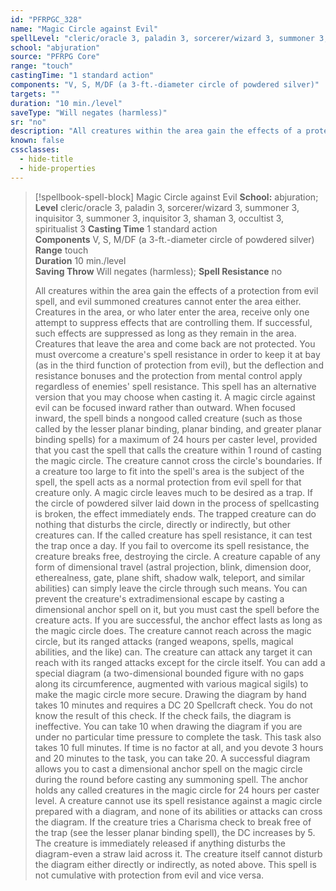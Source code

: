 ```yaml
---
id: "PFRPGC_328"
name: "Magic Circle against Evil"
spellLevel: "cleric/oracle 3, paladin 3, sorcerer/wizard 3, summoner 3, inquisitor 3, summoner 3, inquisitor 3, shaman 3, occultist 3, spiritualist 3"
school: "abjuration"
source: "PFRPG Core"
range: "touch"
castingTime: "1 standard action"
components: "V, S, M/DF (a 3-ft.-diameter circle of powdered silver)"
targets: ""
duration: "10 min./level"
saveType: "Will negates (harmless)"
sr: "no"
description: "All creatures within the area gain the effects of a protection from evil spell, and evil summoned creatures cannot enter the area either. Creatures in the area, or who later enter the area, receive only one attempt to suppress effects that are controlling them.  If successful, such effects are suppressed as long as they remain in the area. Creatures that leave the area and come back are not protected. You must overcome a creature's spell resistance in order to keep it at bay (as in the third function of protection from evil), but the deflection and resistance bonuses and the protection from mental control apply regardless of enemies' spell resistance.  This spell has an alternative version that you may choose when casting it. A magic circle against evil can be focused inward rather than outward. When focused inward, the spell binds a nongood called creature (such as those called by the lesser planar binding, planar binding, and greater planar binding spells) for a maximum of 24 hours per caster level, provided that you cast the spell that calls the creature within 1 round of casting the magic circle. The creature cannot cross the circle's boundaries. If a creature too large to fit into the spell's area is the subject of the spell, the spell acts as a normal protection from evil spell for that creature only.  A magic circle leaves much to be desired as a trap. If the circle of powdered silver laid down in the process of spellcasting is broken, the effect immediately ends. The trapped creature can do nothing that disturbs the circle, directly or indirectly, but other creatures can. If the called creature has spell resistance, it can test the trap once a day. If you fail to overcome its spell resistance, the creature breaks free, destroying the circle.  A creature capable of any form of dimensional travel (astral projection, blink, dimension door, etherealness, gate, plane shift, shadow walk, teleport, and similar abilities) can simply leave the circle through such means. You can prevent the creature's extradimensional escape by casting a dimensional anchor spell on it, but you must cast the spell before the creature acts. If you are successful, the anchor effect lasts as long as the magic circle does. The creature cannot reach across the magic circle, but its ranged attacks (ranged weapons, spells, magical abilities, and the like) can. The creature can attack any target it can reach with its ranged attacks except for the circle itself.  You can add a special diagram (a two-dimensional bounded figure with no gaps along its circumference, augmented with various magical sigils) to make the magic circle more secure. Drawing the diagram by hand takes 10 minutes and requires a DC 20 Spellcraft check. You do not know the result of this check. If the check fails, the diagram is ineffective. You can take 10 when drawing the diagram if you are under no particular time pressure to complete the task.  This task also takes 10 full minutes. If time is no factor at all, and you devote 3 hours and 20 minutes to the task, you can take 20.  A successful diagram allows you to cast a dimensional anchor spell on the magic circle during the round before casting any summoning spell. The anchor holds any called creatures in the magic circle for 24 hours per caster level. A creature cannot use its spell resistance against a magic circle prepared with a diagram, and none of its abilities or attacks can cross the diagram. If the creature tries a Charisma check to break free of the trap (see the lesser planar binding spell), the DC increases by 5. The creature is immediately released if anything disturbs the diagram-even a straw laid across it. The creature itself cannot disturb the diagram either directly or indirectly, as noted above.  This spell is not cumulative with protection from evil and vice versa."
known: false
cssclasses:
  - hide-title
  - hide-properties
---
```


> [!spellbook-spell-block] Magic Circle against Evil
> **School:** abjuration; **Level** cleric/oracle 3, paladin 3, sorcerer/wizard 3, summoner 3, inquisitor 3, summoner 3, inquisitor 3, shaman 3, occultist 3, spiritualist 3
> **Casting Time** 1 standard action  
> **Components** V, S, M/DF (a 3-ft.-diameter circle of powdered silver)  
> **Range** touch  
> **Duration** 10 min./level  
> **Saving Throw** Will negates (harmless); **Spell Resistance** no
> 
> All creatures within the area gain the effects of a protection from evil spell, and evil summoned creatures cannot enter the area either. Creatures in the area, or who later enter the area, receive only one attempt to suppress effects that are controlling them.  If successful, such effects are suppressed as long as they remain in the area. Creatures that leave the area and come back are not protected. You must overcome a creature's spell resistance in order to keep it at bay (as in the third function of protection from evil), but the deflection and resistance bonuses and the protection from mental control apply regardless of enemies' spell resistance.  This spell has an alternative version that you may choose when casting it. A magic circle against evil can be focused inward rather than outward. When focused inward, the spell binds a nongood called creature (such as those called by the lesser planar binding, planar binding, and greater planar binding spells) for a maximum of 24 hours per caster level, provided that you cast the spell that calls the creature within 1 round of casting the magic circle. The creature cannot cross the circle's boundaries. If a creature too large to fit into the spell's area is the subject of the spell, the spell acts as a normal protection from evil spell for that creature only.  A magic circle leaves much to be desired as a trap. If the circle of powdered silver laid down in the process of spellcasting is broken, the effect immediately ends. The trapped creature can do nothing that disturbs the circle, directly or indirectly, but other creatures can. If the called creature has spell resistance, it can test the trap once a day. If you fail to overcome its spell resistance, the creature breaks free, destroying the circle.  A creature capable of any form of dimensional travel (astral projection, blink, dimension door, etherealness, gate, plane shift, shadow walk, teleport, and similar abilities) can simply leave the circle through such means. You can prevent the creature's extradimensional escape by casting a dimensional anchor spell on it, but you must cast the spell before the creature acts. If you are successful, the anchor effect lasts as long as the magic circle does. The creature cannot reach across the magic circle, but its ranged attacks (ranged weapons, spells, magical abilities, and the like) can. The creature can attack any target it can reach with its ranged attacks except for the circle itself.  You can add a special diagram (a two-dimensional bounded figure with no gaps along its circumference, augmented with various magical sigils) to make the magic circle more secure. Drawing the diagram by hand takes 10 minutes and requires a DC 20 Spellcraft check. You do not know the result of this check. If the check fails, the diagram is ineffective. You can take 10 when drawing the diagram if you are under no particular time pressure to complete the task.  This task also takes 10 full minutes. If time is no factor at all, and you devote 3 hours and 20 minutes to the task, you can take 20.  A successful diagram allows you to cast a dimensional anchor spell on the magic circle during the round before casting any summoning spell. The anchor holds any called creatures in the magic circle for 24 hours per caster level. A creature cannot use its spell resistance against a magic circle prepared with a diagram, and none of its abilities or attacks can cross the diagram. If the creature tries a Charisma check to break free of the trap (see the lesser planar binding spell), the DC increases by 5. The creature is immediately released if anything disturbs the diagram-even a straw laid across it. The creature itself cannot disturb the diagram either directly or indirectly, as noted above.  This spell is not cumulative with protection from evil and vice versa.
